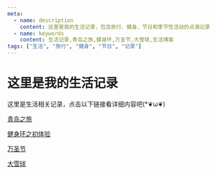 ```yaml
---
meta:
  - name: description
    content: 这里是我的生活记录，包含旅行、健身、节日和季节性活动的点滴记录
  - name: keywords
    content: 生活记录,青岛之旅,健身环,万圣节,大雪球,生活博客
tags: ["生活", "旅行", "健身", "节日", "记录"]
---
```


# 这里是我的生活记录


这里是生活相关记录，点击以下链接看详细内容吧(*❦ω❦)

<LastPost :random="true" prefix="/life" :number="10"/>

[青岛之旅](/life/tsingtao.html)

<ImgView title="青岛之旅" url="https://1.z.wiki/images/20211117/b5a2c24586c04159a9ba0468d8ac2917.png" />

[健身环之初体验](/life/switchfitness.html)

<ImgView title="健身环之初体验" url="https://2.z.wiki/images/20211117/6ac15f3a27dc42039f5567b10fa151a3.png" />


[万圣节](/life/halloween.html)

<ImgView title="万圣节" url="https://4.z.wiki/images/20211117/4e601049387d4a9fbdbfb1b8f4e67a71.png" />


[大雪球](/life/snow.html)

<ImgView title="大雪球" url="https://3.z.wiki/images/20211117/2ab4074a25094e999adab9dcbde2e502.png" />

